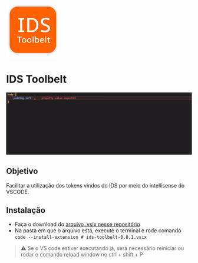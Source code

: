![IDS Toolbelt](./src/images/icon.png  "IDS Toolbelt")

# IDS Toolbelt

![Example](src/images/example.gif "Example")

## Objetivo

Facilitar a utilização dos tokens vindos do IDS por meio do intellisense do VSCODE.

## Instalação
  

- Faça o download do [arquivo .vsix nesse repositório](https://github.com/brunoannunciato/ids-toolbelt-vscode-extension/blob/main/dist/ids-toolbelt-0.0.1.vsix)
- Na pasta em que o arquivo está, execute o terminal e rode comando `code --install-extension # ids-toolbelt-0.0.1.vsix`


> ⚠️ Se o VS code estiver executando já, será necessário reiniciar ou rodar o comando reload window no ctrl + shift + P
